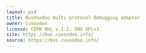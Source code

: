 ```yaml
---
layout: pid
title: BusVoodoo multi-protocol debugging adapter
owner: CuVoodoo
license: CERN OHL v.1.2, GNU GPLv3
site: https://bus.cuvoodoo.info/
source: https://bus.cuvoodoo.info/
---
```

